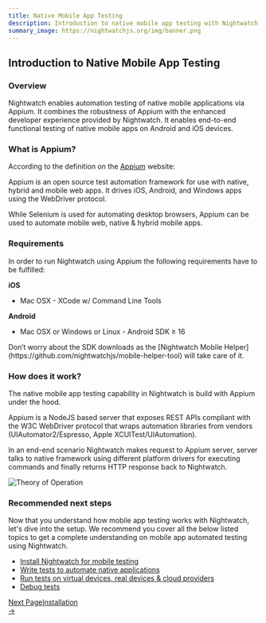 ```yaml
---
title: Native Mobile App Testing
description: Introduction to native mobile app testing with Nightwatch. Learn how to automate native mobile apps on Android and iOS devices.
summary_image: https://nightwatchjs.org/img/banner.png
---
```


## Introduction to Native Mobile App Testing

### Overview

Nightwatch enables automation testing of native mobile applications via Appium. It combines the robustness of Appium with the enhanced developer experience provided by Nightwatch. It enables end-to-end functional testing of native mobile apps on Android and iOS devices.

### What is Appium?

According to the definition on the [Appium][1] website:

<p class="secondary-text">Appium is an open source test automation framework for use with native, hybrid and mobile web apps. It drives iOS, Android, and Windows apps using the WebDriver protocol.</p>

While Selenium is used for automating desktop browsers, Appium can be used to automate mobile web, native & hybrid mobile apps.

### Requirements

In order to run Nightwatch using Appium the following requirements have to be fulfilled:

**iOS**

- Mac OSX - XCode w/ Command Line Tools

**Android**

- Mac OSX or Windows or Linux - Android SDK ≥ 16

<p class="alert alert-info">Don’t worry about the SDK downloads as the [Nightwatch Mobile Helper](https://github.com/nightwatchjs/mobile-helper-tool) will take care of it.</p>

### How does it work?

The native mobile app testing capability in Nightwatch is build with Appium under the hood.

Appium is a NodeJS based server that exposes REST APIs compliant with the W3C WebDriver protocol that wraps automation libraries from vendors (UIAutomator2/Espresso, Apple XCUITest/UIAutomation).

In an end-end scenario Nightwatch makes request to Appium server, server talks to native framework using different platform drivers for executing commands and finally returns HTTP response back to Nightwatch.

![Theory of Operation][image-1]

### Recommended next steps

Now that you understand how mobile app testing works with Nightwatch, let's dive into the setup. We recommend you cover all the below listed topics to get a complete understanding on mobile app automated testing using Nightwatch.

- [Install Nightwatch for mobile testing][2]
- [Write tests to automate native applications][3]
- [Run tests on virtual devices, real devices & cloud providers][4]
- [Debug tests][5]

[1]: https://appium.io/
[2]: /guide/mobile-app-testing/installation.html
[3]:    /guide/mobile-app-testing/introduction-writing-tests.html
[4]:    /guide/mobile-app-testing/running-tests.html
[5]:    /guide/mobile-app-testing/debug-tests.html

[image-1]: https://user-images.githubusercontent.com/1677755/220147111-0c8bd102-cc70-4a7b-bda7-6e597328ace3.png

<div class="doc-pagination justify-content-end pt-40">
  <div class="next">
    <a href="/guide/mobile-app-testing/installation.html">
        <div class="d-flex flex-column"><span class="smallT">Next Page</span><span class="bigT">Installation</span></div>
        <span>→</span>
    </a>
  </div>
</div>
